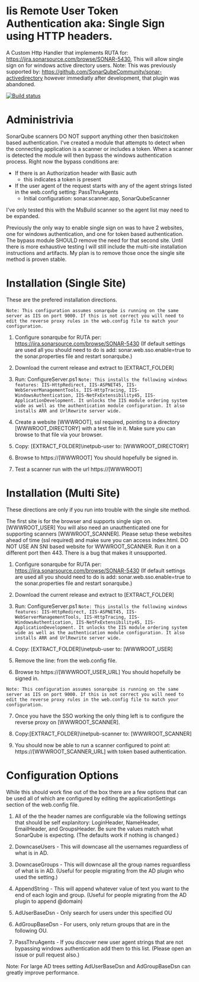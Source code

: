 # Iis Remote User Token Authentication aka: Single Sign using HTTP headers.

A Custom Http Handler that implements RUTA for: https://jira.sonarsource.com/browse/SONAR-5430, This will allow single sign on for windows active directory users. Note: This was previously supported by: https://github.com/SonarQubeCommunity/sonar-activedirectory however immediatly after development, that plugin was abandoned. 

[![Build status](https://ci.appveyor.com/api/projects/status/n3cgxias5t3mfybr?svg=true)](https://ci.appveyor.com/project/jabbera/iisremoteusertokenauthentication)

# Administrivia

SonarQube scanners DO NOT support anything other then basic\token based authentication. I've created a module that attempts to detect when the connecting application is a scanner or includes a token. When a scanner is detected the module will then bypass the windows authentication process. Right now the bypass conditions are:
*  If there is an Authorization header with Basic auth
    * this indicates a token is present
*  If the user agent of the request starts with any of the agent strings listed in the web.config setting: PassThruAgents
    *  Initial configuration: sonar.scanner.app, SonarQubeScanner

I've only tested this with the MsBuild scanner so the agent list may need to be expanded. 

Previously the only way to enable single sign on was to have 2 websites, one for windows authentication, and one for token based authentication. The bypass module SHOULD remove the need for that second site. Until there is more exhaustive testing I will still include the multi-site installation instructions and artifacts. My plan is to remove those once the single site method is proven stable. 



# Installation (Single Site)

These are the prefered installation directions. 

`Note: This configuration assumes sonarqube is running on the same server as IIS on port 9000. If this is not correct you will need to edit the reverse proxy rules in the web.config file to match your configuration.`

1) Configure sonarqube for RUTA per: https://jira.sonarsource.com/browse/SONAR-5430 (If default settings are used all you should need to do is add: sonar.web.sso.enable=true to the sonar.properties file and restart sonarqube.)

2) Download the current release and extract to [EXTRACT_FOLDER]

3) Run: ConfigureServer.ps1
`Note: This installs the following windows features: IIS-HttpRedirect, IIS-ASPNET45, IIS-WebServerManagementTools, IIS-HttpTracing, IIS-WindowsAuthentication, IIS-NetFxExtensibility45, IIS-ApplicationDevelopment. It unlocks the IIS module ordering system wide as well as the authentication module configuration. It also installs ARR and UrlRewrite server wide.`

4) Create a website [WWWROOT], ssl required, pointing to a directory [WWWROOT_DIRECTORY] with a test file in it. Make sure you can browse to that file via your browser.

5) Copy: [EXTRACT_FOLDER]\inetpub-user to: [WWWROOT_DIRECTORY]

6) Browse to https://[WWWROOT] You should hopefully be signed in.

7) Test a scanner run with the url https://[WWWROOT]

# Installation (Multi Site)

These directions are only if you run into trouble with the single site method.

The first site is for the browser and supports single sign on. [WWWROOT_USER] You will also need an unauthenticated one for supporting scanners [WWWROOT_SCANNER]. Please setup these websites ahead of time (ssl required) and make sure you can access index.html. DO NOT USE AN SNI based website for WWWROOT_SCANNER. Run it on a different port then 443. There is a bug that makes it unsupported. 

1) Configure sonarqube for RUTA per: https://jira.sonarsource.com/browse/SONAR-5430 (If default settings are used all you should need to do is add: sonar.web.sso.enable=true to the sonar.properties file and restart sonarqube.)

2) Download the current release and extract to [EXTRACT_FOLDER]

3) Run: ConfigureServer.ps1
`Note: This installs the following windows features: IIS-HttpRedirect, IIS-ASPNET45, IIS-WebServerManagementTools, IIS-HttpTracing, IIS-WindowsAuthentication, IIS-NetFxExtensibility45, IIS-ApplicationDevelopment. It unlocks the IIS module ordering system wide as well as the authentication module configuration. It also installs ARR and UrlRewrite server wide.`

4) Copy: [EXTRACT_FOLDER]\inetpub-user to: [WWWROOT_USER]

5) Remove the line: <add name="SonarAuthPassthroughModule" type="RutaHttpModule.SonarAuthPassthroughModule" preCondition="runtimeVersionv4.0" /> from the web.config file.

6) Browse to https://[WWWROOT_USER_URL] You should hopefully be signed in.

`Note: This configuration assumes sonarqube is running on the same server as IIS on port 9000. If this is not correct you will need to edit the reverse proxy rules in the web.config file to match your configuration.`

7) Once you have the SSO working the only thing left is to configure the reverse proxy on [WWWROOT_SCANNER].

8) Copy:[EXTRACT_FOLDER]\inetpub-scanner  to: [WWWROOT_SCANNER]

8) You should now be able to run a scanner configured to point at: https://[WWWROOT_SCANNER_URL] with token based authentication.

# Configuration Options

While this should work fine out of the box there are a few options that can be used all of which are configured by editing the applicationSettings section of the web.config file.

1) All of the the header names are configurable via the following settings that should be self explanitory: LoginHeader, NameHeader, EmailHeader, and GroupsHeader. Be sure the values match what SonarQube is expecting. (The defaults work if nothing is changed.)

2) DowncaseUsers - This will downcase all the usernames reguardless of what is in AD.

3) DowncaseGroups - This will downcase all the group names reguardless of what is in AD. (Useful for people migrating from the AD plugin who used the setting.)

4) AppendString - This will append whatever value of text you want to the end of each login and group. (Useful for people migrating from the AD plugin to append @domain)

5) AdUserBaseDsn - Only search for users under this specified OU

6) AdGroupBaseDsn - For users, only return groups that are in the following OU.

7) PassThruAgents - If you discover new user agent strings that are not bypassing windows authentication add them to this list. (Please open an issue or pull request also.)

Note: For large AD trees setting AdUserBaseDsn and AdGroupBaseDsn can greatly improve performance.

